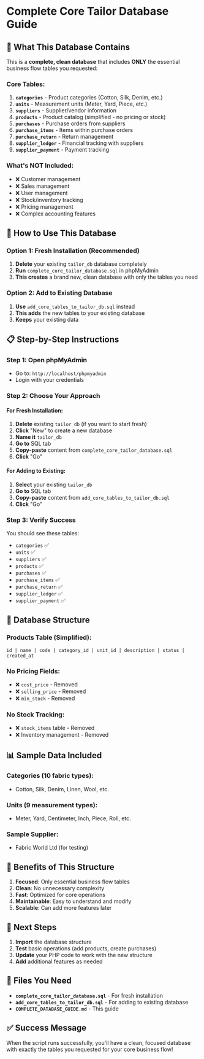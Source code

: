 # Complete Core Tailor Database Guide

## 🎯 **What This Database Contains**

This is a **complete, clean database** that includes **ONLY** the essential business flow tables you requested:

### **Core Tables:**
1. **`categories`** - Product categories (Cotton, Silk, Denim, etc.)
2. **`units`** - Measurement units (Meter, Yard, Piece, etc.)
3. **`suppliers`** - Supplier/vendor information
4. **`products`** - Product catalog (simplified - no pricing or stock)
5. **`purchases`** - Purchase orders from suppliers
6. **`purchase_items`** - Items within purchase orders
7. **`purchase_return`** - Return management
8. **`supplier_ledger`** - Financial tracking with suppliers
9. **`supplier_payment`** - Payment tracking

### **What's NOT Included:**
- ❌ Customer management
- ❌ Sales management
- ❌ User management
- ❌ Stock/inventory tracking
- ❌ Pricing management
- ❌ Complex accounting features

## 🚀 **How to Use This Database**

### **Option 1: Fresh Installation (Recommended)**
1. **Delete** your existing `tailor_db` database completely
2. **Run** `complete_core_tailor_database.sql` in phpMyAdmin
3. **This creates** a brand new, clean database with only the tables you need

### **Option 2: Add to Existing Database**
1. **Use** `add_core_tables_to_tailor_db.sql` instead
2. **This adds** the new tables to your existing database
3. **Keeps** your existing data

## 📋 **Step-by-Step Instructions**

### **Step 1: Open phpMyAdmin**
- Go to: `http://localhost/phpmyadmin`
- Login with your credentials

### **Step 2: Choose Your Approach**

#### **For Fresh Installation:**
1. **Delete** existing `tailor_db` (if you want to start fresh)
2. **Click** "New" to create a new database
3. **Name it** `tailor_db`
4. **Go to** SQL tab
5. **Copy-paste** content from `complete_core_tailor_database.sql`
6. **Click** "Go"

#### **For Adding to Existing:**
1. **Select** your existing `tailor_db`
2. **Go to** SQL tab
3. **Copy-paste** content from `add_core_tables_to_tailor_db.sql`
4. **Click** "Go"

### **Step 3: Verify Success**
You should see these tables:
- `categories` ✅
- `units` ✅
- `suppliers` ✅
- `products` ✅
- `purchases` ✅
- `purchase_items` ✅
- `purchase_return` ✅
- `supplier_ledger` ✅
- `supplier_payment` ✅

## 🔧 **Database Structure**

### **Products Table (Simplified):**
```
id | name | code | category_id | unit_id | description | status | created_at
```

### **No Pricing Fields:**
- ❌ `cost_price` - Removed
- ❌ `selling_price` - Removed
- ❌ `min_stock` - Removed

### **No Stock Tracking:**
- ❌ `stock_items` table - Removed
- ❌ Inventory management - Removed

## 📊 **Sample Data Included**

### **Categories (10 fabric types):**
- Cotton, Silk, Denim, Linen, Wool, etc.

### **Units (9 measurement types):**
- Meter, Yard, Centimeter, Inch, Piece, Roll, etc.

### **Sample Supplier:**
- Fabric World Ltd (for testing)

## 🎉 **Benefits of This Structure**

1. **Focused**: Only essential business flow tables
2. **Clean**: No unnecessary complexity
3. **Fast**: Optimized for core operations
4. **Maintainable**: Easy to understand and modify
5. **Scalable**: Can add more features later

## 🚀 **Next Steps**

1. **Import** the database structure
2. **Test** basic operations (add products, create purchases)
3. **Update** your PHP code to work with the new structure
4. **Add** additional features as needed

## 📁 **Files You Need**

- **`complete_core_tailor_database.sql`** - For fresh installation
- **`add_core_tables_to_tailor_db.sql`** - For adding to existing database
- **`COMPLETE_DATABASE_GUIDE.md`** - This guide

## ✅ **Success Message**

When the script runs successfully, you'll have a clean, focused database with exactly the tables you requested for your core business flow!
